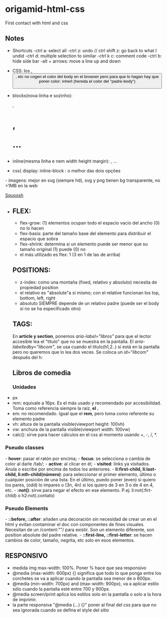 # origamid-html-css

First contact with html and css

## Notes

- Shortcuts
  -ctrl a: select all
  -ctrl z: undo // ctrl shift z: go back to what I undid
  -ctrl d: multiple selection to similar
  -ctrl k c: comment code
  -ctrl b: hide side bar
  -alt + arrows: move a line up and down

- CSS: los <a>, <button>, etc no cogen el color del body en el browser pero para que lo hagan hay que poner color: inhert (hereda el color del "padre-body")

- blocks(nova linha e sozinho): <div>, <h1>, <p>...
- inline(mesma linha e nem width height margin): <a>, <span>... 
- css{ display: inline-block : o melhor das dois opções

<p> - imagens: mejor en svg (siempre hd), svg y png tienen bg transparente, no >1MB en la web </p>
<a href="https://squoosh.app/">Squoosh</a>  

- ## FLEX:
  - flex-grow: (1) elementos ocupan todo el espacio vacío del ancho (0) no lo hacen
  - flex-basis: parte del tamaño base del elemento para distribuir el espacio que sobra
  - flex-shrink: determina si un elemento puede ser menor que su tamaño original (1) puede (0) no
   * el más utilizado es flex: 1 (3 en 1 de las de arriba)

   ## POSITIONS:
   - z-index: como una montaña (fixed, relativo y absoluto)  necesita de propiedad position
   - el relativo es "absolute"a sí mismo; con el relative funcionan los top, bottom, left, right
   - absoluto SIEMPRE depende de un relativo padre (puede ser el body si no se ha especificado otro)

  ## TAGS:
  En <strong>article y section</strong>, ponemos <em>aria-label="libros"</em> para que el lector accesible lea el "título" que no se muestra en la pantalla. El <em>aria-labelledby="libcom"</em>, se usa cuando el título(h1,2..) sí está en la pantalla pero no queremos que lo lea dos veces. Se coloca un <em>id="libcom"</em> después del h: <h2 id="libcom">Libros de comedia</h2>

<ul> 
 <h3>Unidades</h3>
  <li>px</li>
  <li>rem: equivale a 16px. Es el más usado y recomendado por accesibilidad. Toma como referencia siempre la raíz, <strong>el <html>.</strong> </li>
  <li>em: no recomendado. Igual que el <strong>rem</strong>, pero toma como referente su elemento padre </li>
  <li>vh: altura de la pantalla visible(viewport height: 100vh)</li>
  <li>vw: anchura de la pantalla visible(viewport width: 100vw)</li>
  <li>calc(): sirve para hacer cálculos en el css al momento usando +, -, /, *.</li>
</ul>

<h3>Pseudo classes</h3>
  - <strong>hover</strong>: pasar el ratón por encima;
  - <strong>focus</strong>: se selecciona o cambia de color al darle /tab/;
  - <strong>active</strong>: al clicar en él;
  - <strong>visited</strong>: links ya visitados. Anula o escribe por encima de todos los anteriores.
  - <strong>li:first-child, li:last-child, li:nth-child(número)</strong>: para seleccionar el primer elemento, último o cualquier posición de una lista. En el último, puedo poner (even) si quiero los pares, (odd) lo impares o (3n, 4n) si los quiero de 3 en 3 o de 4 en 4, etc.
  - <strong>:not()</strong>: sirve para negar el efecto en ese elemento. P.ej: li:not(:firt-child) o h2:not(.contato)

<h3>Pseudo Elements</h3>
  - <strong>::before, ::after</strong>: añaden una decoración sin necesidad de crear un <span> en el html y evitan contaminar el doc con componentes de fines visuales. Necesitan de un /content:""/ para existir. Son un elemento diferente, son position absolute del padre relative.
  - <strong>::first-line, ::first-letter</strong>: se hacen cambios de color, tamaño, negrita, etc solo en esos elementos.

  ## RESPONSIVO
  <ul>
    <li>medida img max-width: 100%. Poner % hace que sea responsivo</li>
    <li>@media (max-width: 600px) {} significa que todo lo que ponga entre los corchetes se va a aplicar cuando la pantalla sea menor de o 600px. </li>
    <li>@media (min-width: 700px) and (max-width: 900px), va a aplicar  estilo sólo cuando la pantalla esté entre 700 y 900px.</li>
    <li>@media screen/print aplica los estilos solo en la pantalla o solo a la hora de imprimir.</li>
    <li>la parte responsiva "@media (...) {}" poner al final del css para que no sea ignorada cuando se defina el style del sitio </li>
  </ul>